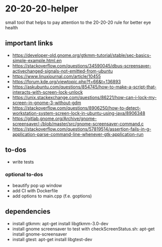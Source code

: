 # 20-20-20-helper
small tool that helps to pay attention to the 20-20-20 rule for better eye health

## important links
- https://developer-old.gnome.org/gtkmm-tutorial/stable/sec-basics-simple-example.html.en
- https://stackoverflow.com/questions/34590045/dbus-screensaver-activechanged-signals-not-emitted-from-ubuntu 
- https://www.linuxjournal.com/article/10455 
- https://forum.kde.org/viewtopic.php?f=66&t=136893 
- https://askubuntu.com/questions/854745/how-to-make-a-script-that-interacts-with-screen-lock-unlock 
- https://unix.stackexchange.com/questions/86221/how-can-i-lock-my-screen-in-gnome-3-without-gdm 
- https://stackoverflow.com/questions/8906250/how-to-detect-workstation-system-screen-lock-in-ubuntu-using-java/8906348
- https://gitlab.gnome.org/Archive/gnome-screensaver/-/blob/master/src/gnome-screensaver-command.c
- https://stackoverflow.com/questions/57819514/assertion-fails-in-g-application-parse-command-line-whenever-gtk-application-run

##  to-dos
- write tests

### optional to-dos
- beautify pop up window
- add CI with Dockerfile
- add options to main.cpp (f.e. goptions)

## dependencies
- install gtkmm: apt-get install libgtkmm-3.0-dev
- install gnome screensaver to test with checkScreenStatus.sh: apt-get install gnome-screensaver
- install gtest: apt-get install libgtest-dev

